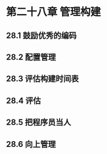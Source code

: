 # 第二十八章 管理构建

## 28.1 鼓励优秀的编码

## 28.2 配置管理

## 28.3 评估构建时间表

## 28.4 评估

## 28.5 把程序员当人

## 28.6 向上管理
